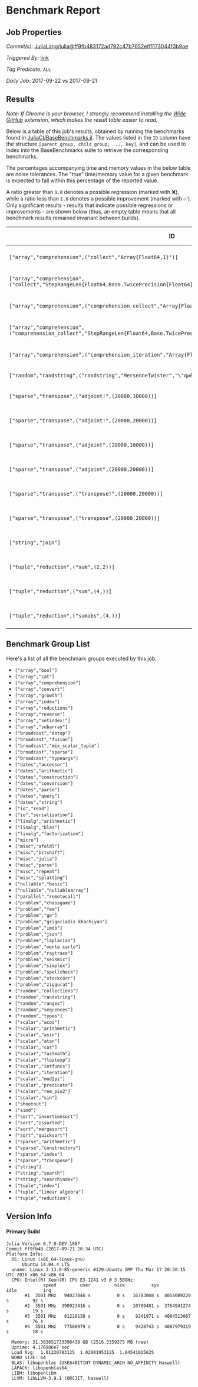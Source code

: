 # Benchmark Report

## Job Properties

*Commit(s):* [JuliaLang/julia@ff9fb483172ad792c47b7652eff1173044f3b9ae](https://github.com/JuliaLang/julia/commit/ff9fb483172ad792c47b7652eff1173044f3b9ae)

*Triggered By:* [link](https://github.com/JuliaLang/julia/commit/ff9fb483172ad792c47b7652eff1173044f3b9ae#commitcomment-24498450)

*Tag Predicate:* `ALL`

*Daily Job:* 2017-09-22 vs 2017-09-21

## Results

*Note: If Chrome is your browser, I strongly recommend installing the [Wide GitHub](https://chrome.google.com/webstore/detail/wide-github/kaalofacklcidaampbokdplbklpeldpj?hl=en)
extension, which makes the result table easier to read.*

Below is a table of this job's results, obtained by running the benchmarks found in
[JuliaCI/BaseBenchmarks.jl](https://github.com/JuliaCI/BaseBenchmarks.jl). The values
listed in the `ID` column have the structure `[parent_group, child_group, ..., key]`,
and can be used to index into the BaseBenchmarks suite to retrieve the corresponding
benchmarks.

The percentages accompanying time and memory values in the below table are noise tolerances. The "true"
time/memory value for a given benchmark is expected to fall within this percentage of the reported value.

A ratio greater than `1.0` denotes a possible regression (marked with :x:), while a ratio less
than `1.0` denotes a possible improvement (marked with :white_check_mark:). Only significant results - results
that indicate possible regressions or improvements - are shown below (thus, an empty table means that all
benchmark results remained invariant between builds).

| ID | time ratio | memory ratio |
|----|------------|--------------|
| `["array","comprehension",("collect","Array{Float64,1}")]` | 1.65 (15%) :x: | 1.00 (1%)  |
| `["array","comprehension",("collect","StepRangeLen{Float64,Base.TwicePrecision{Float64},Base.TwicePrecision{Float64}}")]` | 1.36 (15%) :x: | 1.00 (1%)  |
| `["array","comprehension",("comprehension_collect","Array{Float64,1}")]` | 1.60 (15%) :x: | 1.00 (1%)  |
| `["array","comprehension",("comprehension_collect","StepRangeLen{Float64,Base.TwicePrecision{Float64},Base.TwicePrecision{Float64}}")]` | 1.30 (15%) :x: | 1.00 (1%)  |
| `["array","comprehension",("comprehension_iteration","Array{Float64,1}")]` | 1.19 (15%) :x: | 1.00 (1%)  |
| `["random","randstring",("randstring","MersenneTwister","\"qwèrtï\"")]` | 1.05 (25%)  | 1.01 (1%) :x: |
| `["sparse","transpose",("adjoint!",(20000,10000))]` | 1.38 (30%) :x: | 1.00 (1%)  |
| `["sparse","transpose",("adjoint!",(20000,20000))]` | 1.55 (30%) :x: | 1.00 (1%)  |
| `["sparse","transpose",("adjoint",(20000,10000))]` | 1.40 (30%) :x: | 1.00 (1%)  |
| `["sparse","transpose",("adjoint",(20000,20000))]` | 1.56 (30%) :x: | 1.00 (1%)  |
| `["sparse","transpose",("transpose!",(20000,20000))]` | 1.39 (30%) :x: | 1.00 (1%)  |
| `["sparse","transpose",("transpose",(20000,20000))]` | 1.42 (30%) :x: | 1.00 (1%)  |
| `["string","join"]` | 0.60 (40%) :white_check_mark: | 1.00 (1%)  |
| `["tuple","reduction",("sum",(2,2))]` | 0.82 (15%) :white_check_mark: | 1.00 (1%)  |
| `["tuple","reduction",("sum",(4,))]` | 0.82 (15%) :white_check_mark: | 1.00 (1%)  |
| `["tuple","reduction",("sumabs",(4,))]` | 1.16 (15%) :x: | 1.00 (1%)  |

## Benchmark Group List

Here's a list of all the benchmark groups executed by this job:

- `["array","bool"]`
- `["array","cat"]`
- `["array","comprehension"]`
- `["array","convert"]`
- `["array","growth"]`
- `["array","index"]`
- `["array","reductions"]`
- `["array","reverse"]`
- `["array","setindex!"]`
- `["array","subarray"]`
- `["broadcast","dotop"]`
- `["broadcast","fusion"]`
- `["broadcast","mix_scalar_tuple"]`
- `["broadcast","sparse"]`
- `["broadcast","typeargs"]`
- `["dates","accessor"]`
- `["dates","arithmetic"]`
- `["dates","construction"]`
- `["dates","conversion"]`
- `["dates","parse"]`
- `["dates","query"]`
- `["dates","string"]`
- `["io","read"]`
- `["io","serialization"]`
- `["linalg","arithmetic"]`
- `["linalg","blas"]`
- `["linalg","factorization"]`
- `["micro"]`
- `["misc","afoldl"]`
- `["misc","bitshift"]`
- `["misc","julia"]`
- `["misc","parse"]`
- `["misc","repeat"]`
- `["misc","splatting"]`
- `["nullable","basic"]`
- `["nullable","nullablearray"]`
- `["parallel","remotecall"]`
- `["problem","chaosgame"]`
- `["problem","fem"]`
- `["problem","go"]`
- `["problem","grigoriadis khachiyan"]`
- `["problem","imdb"]`
- `["problem","json"]`
- `["problem","laplacian"]`
- `["problem","monte carlo"]`
- `["problem","raytrace"]`
- `["problem","seismic"]`
- `["problem","simplex"]`
- `["problem","spellcheck"]`
- `["problem","stockcorr"]`
- `["problem","ziggurat"]`
- `["random","collections"]`
- `["random","randstring"]`
- `["random","ranges"]`
- `["random","sequences"]`
- `["random","types"]`
- `["scalar","acos"]`
- `["scalar","arithmetic"]`
- `["scalar","asin"]`
- `["scalar","atan"]`
- `["scalar","cos"]`
- `["scalar","fastmath"]`
- `["scalar","floatexp"]`
- `["scalar","intfuncs"]`
- `["scalar","iteration"]`
- `["scalar","mod2pi"]`
- `["scalar","predicate"]`
- `["scalar","rem_pio2"]`
- `["scalar","sin"]`
- `["shootout"]`
- `["simd"]`
- `["sort","insertionsort"]`
- `["sort","issorted"]`
- `["sort","mergesort"]`
- `["sort","quicksort"]`
- `["sparse","arithmetic"]`
- `["sparse","constructors"]`
- `["sparse","index"]`
- `["sparse","transpose"]`
- `["string"]`
- `["string","search"]`
- `["string","searchindex"]`
- `["tuple","index"]`
- `["tuple","linear algebra"]`
- `["tuple","reduction"]`

## Version Info

#### Primary Build

```
Julia Version 0.7.0-DEV.1887
Commit ff9fb48 (2017-09-21 20:34 UTC)
Platform Info:
  OS: Linux (x86_64-linux-gnu)
      Ubuntu 14.04.4 LTS
  uname: Linux 3.13.0-85-generic #129-Ubuntu SMP Thu Mar 17 20:50:15 UTC 2016 x86_64 x86_64
  CPU: Intel(R) Xeon(R) CPU E3-1241 v3 @ 3.50GHz: 
              speed         user         nice          sys         idle          irq
       #1  3501 MHz   94027846 s          0 s   16703068 s  4054009220 s         92 s
       #2  3501 MHz  398923416 s          0 s   10709481 s  3764941274 s         19 s
       #3  3501 MHz   81228138 s          0 s    9241971 s  4084513067 s         76 s
       #4  3501 MHz   77580979 s          0 s    9428743 s  4087979319 s         18 s
       
  Memory: 31.383651733398438 GB (2516.3359375 MB free)
  Uptime: 4.176986e7 sec
  Load Avg:  1.01220703125  1.02001953125  1.04541015625
  WORD_SIZE: 64
  BLAS: libopenblas (USE64BITINT DYNAMIC_ARCH NO_AFFINITY Haswell)
  LAPACK: libopenblas64_
  LIBM: libopenlibm
  LLVM: libLLVM-3.9.1 (ORCJIT, haswell)

```
